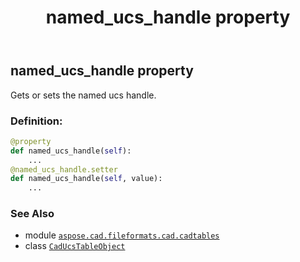 ﻿---
title: named_ucs_handle property
second_title: Aspose.CAD for Python via .NET API References
description: 
type: docs
weight: 160
url: /python-net/aspose.cad.fileformats.cad.cadtables/caducstableobject/named_ucs_handle/
is_root: false
---

## named_ucs_handle property


Gets or sets the named ucs handle.
### Definition:
```python
@property
def named_ucs_handle(self):
    ...
@named_ucs_handle.setter
def named_ucs_handle(self, value):
    ...
```

### See Also
* module [`aspose.cad.fileformats.cad.cadtables`](../../)
* class [`CadUcsTableObject`](/cad/python-net/aspose.cad.fileformats.cad.cadtables/caducstableobject)
